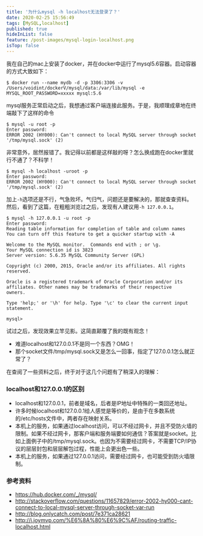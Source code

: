 ```yaml
---
title: '为什么mysql -h localhost无法登录了？'
date: 2020-02-25 15:56:49
tags: [MySQL,localhost]
published: true
hideInList: false
feature: /post-images/mysql-login-localhost.png
isTop: false
---
```

我在自己的mac上安装了docker，并在docker中运行了mysql5.6容器。启动容器的方式大致如下：
```shell
$ docker run --name mydb -d -p 3306:3306 -v /Users/voidint/dockerV/mysql/data:/var/lib/mysql -e MYSQL_ROOT_PASSWORD=xxxxx mysql:5.6
```

mysql服务正常启动之后，我想通过客户端连接此服务。于是，我顺理成章地在终端敲下了这样的命令
```shell
$ mysql -u root -p
Enter password:
ERROR 2002 (HY000): Can't connect to local MySQL server through socket '/tmp/mysql.sock' (2)
```

非常意外，居然报错了。我记得以前都是这样敲的呀？怎么换成跑在docker里就行不通了？不科学！

```shell
$ mysql -h localhost -uroot -p
Enter password:
ERROR 2002 (HY000): Can't connect to local MySQL server through socket '/tmp/mysql.sock' (2)
```

加上`-h`选项还是不行，气急败坏。气归气，问题还是要解决的，那就查查资料。然后，看到了这篇，在粗粗浏览过之后，发现有人建议用`-h 127.0.0.1`。

```shell 
$ mysql -h 127.0.0.1 -u root -p 
Enter password:
Reading table information for completion of table and column names
You can turn off this feature to get a quicker startup with -A

Welcome to the MySQL monitor.  Commands end with ; or \g.
Your MySQL connection id is 3823
Server version: 5.6.35 MySQL Community Server (GPL)

Copyright (c) 2000, 2015, Oracle and/or its affiliates. All rights reserved.

Oracle is a registered trademark of Oracle Corporation and/or its
affiliates. Other names may be trademarks of their respective
owners.

Type 'help;' or '\h' for help. Type '\c' to clear the current input statement.

mysql>
```

试过之后，发现效果立竿见影。这简直颠覆了我的既有观念！

- 难道localhost和127.0.0.1不是同一个东西？OMG！
- 那个socket文件/tmp/mysql.sock又是怎么一回事，指定了127.0.0.1怎么就正常了？

在查阅了一些资料之后，终于对于这几个问题有了稍深入的理解：

### localhost和127.0.0.1的区别
- localhost和127.0.0.1，前者是域名，后者是IP地址中特殊的一类回还地址。
- 许多时候localhost和127.0.0.1给人感觉是等价的，是由于在多数系统的/etc/hosts文件中，两者存在映射关系。
- 本机上的服务，如果通过localhost访问，可以不经过网卡，并且不受防火墙的限制。如果不经过网卡，那客户端和服务端要如何通信？答案就是socket。比如上面例子中的/tmp/mysql.sock。也因为不需要经过网卡，不需要TCP/IP协议的层层封包和层层解包过程，性能上会更出色一些。
- 本机上的服务，如果通过127.0.0.1访问，需要经过网卡，也可能受到防火墙限制。

### 参考资料
- https://hub.docker.com/_/mysql/
- http://stackoverflow.com/questions/11657829/error-2002-hy000-cant-connect-to-local-mysql-server-through-socket-var-run
- http://blog.onlycatch.com/post/7e371ca28621
- http://i.joymvp.com/%E6%8A%80%E6%9C%AF/routing-traffic-localhost.html
